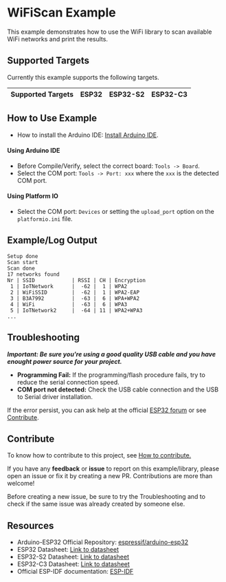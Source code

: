 # WiFiScan Example

This example demonstrates how to use the WiFi library to scan available WiFi networks and print the results.

## Supported Targets

Currently this example supports the following targets.

| Supported Targets | ESP32 | ESP32-S2 | ESP32-C3 |
| ----------------- | ----- | -------- | -------- |

## How to Use Example

* How to install the Arduino IDE: [Install Arduino IDE](https://github.com/espressif/arduino-esp32/tree/master/docs/arduino-ide).

#### Using Arduino IDE

* Before Compile/Verify, select the correct board: `Tools -> Board`.
* Select the COM port: `Tools -> Port: xxx` where the `xxx` is the detected COM port.

#### Using Platform IO

* Select the COM port: `Devices` or setting the `upload_port` option on the `platformio.ini` file.

## Example/Log Output

```
Setup done
Scan start
Scan done
17 networks found
Nr | SSID            | RSSI | CH | Encryption
 1 | IoTNetwork      |  -62 |  1 | WPA2
 2 | WiFiSSID        |  -62 |  1 | WPA2-EAP
 3 | B3A7992         |  -63 |  6 | WPA+WPA2
 4 | WiFi            |  -63 |  6 | WPA3
 5 | IoTNetwork2     |  -64 | 11 | WPA2+WPA3
...
```

## Troubleshooting

***Important: Be sure you're using a good quality USB cable and you have enought power source for your project.***

* **Programming Fail:** If the programming/flash procedure fails, try to reduce the serial connection speed.
* **COM port not detected:** Check the USB cable connection and the USB to Serial driver installation.

If the error persist, you can ask help at the official [ESP32 forum](https://esp32.com) or see [Contribute](#contribute).

## Contribute

To know how to contribute to this project, see [How to contribute.](https://github.com/espressif/arduino-esp32/blob/master/CONTRIBUTING.rst)

If you have any **feedback** or **issue** to report on this example/library, please open an issue or fix it by creating a new PR. Contributions are more than welcome!

Before creating a new issue, be sure to try the Troubleshooting and to check if the same issue was already created by someone else.

## Resources

* Arduino-ESP32 Official Repository: [espressif/arduino-esp32](https://github.com/espressif/arduino-esp32)
* ESP32 Datasheet: [Link to datasheet](https://www.espressif.com/sites/default/files/documentation/esp32_datasheet_en.pdf)
* ESP32-S2 Datasheet: [Link to datasheet](https://www.espressif.com/sites/default/files/documentation/esp32-s2_datasheet_en.pdf)
* ESP32-C3 Datasheet: [Link to datasheet](https://www.espressif.com/sites/default/files/documentation/esp32-c3_datasheet_en.pdf)
* Official ESP-IDF documentation: [ESP-IDF](https://idf.espressif.com)
